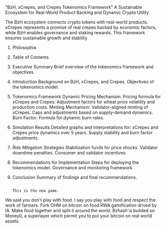 "BzH, xCrepes, and Crepes Tokenomics Framework"
 A Sustainable Ecosystem for Real-World Product Backing and Dynamic Crypto Utility

 The BzH ecosystem connects crypto tokens with real-world products. xCrepes represents a promise of real
 crepes backed by economic factors, while BzH enables governance and staking rewards. This framework
 ensures sustainable growth and stability

1. Philosophia
2. Table of Contents
3. Executive Summary
Brief overview of the tokenomics framework and objectives.
4. Introduction
Background on BzH, xCrepes, and Crepes.
Objectives of the tokenomics model.
5. Tokenomics Framework
Dynamic Pricing Mechanism:
Pricing formula for xCrepes and Crepes.
Adjustment factors for wheat price volatility and production costs.
Minting Mechanism:
Validator-aligned minting of xCrepes.
Caps and adjustments based on supply-demand dynamics.
Burn Factor:
Formula for dynamic burn rates.
6. Simulation Results
Detailed graphs and interpretations for:
xCrepes and Crepes price dynamics over 5 years.
Supply stability and burn factor adjustments.
7. Risk Mitigation Strategies
Stabilization funds for price shocks.
Validator downtime penalties.
Consumer and validator incentives.
8. Recommendations for Implementation
Steps for deploying the tokenomics model.
Governance and monitoring framework.
9. Conclusion
Summary of findings and final recommendations.


	                                                                                                          This is the new game.
We said you don't play with food.
I say you play with food and respect the work of farmers.
Fork OHM on bitcoin on food RWA gamification drived by IA. 
	Make food together and split it around the world.
Bzhash is builded on Money0, a superlayer which permit you to put your bitcoin on real world assets.



